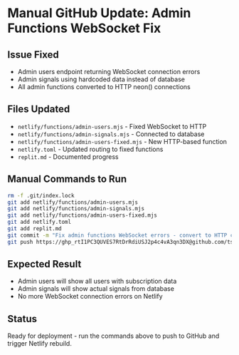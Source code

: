 # Manual GitHub Update: Admin Functions WebSocket Fix

## Issue Fixed
- Admin users endpoint returning WebSocket connection errors
- Admin signals using hardcoded data instead of database
- All admin functions converted to HTTP neon() connections

## Files Updated
- `netlify/functions/admin-users.mjs` - Fixed WebSocket to HTTP
- `netlify/functions/admin-signals.mjs` - Connected to database 
- `netlify/functions/admin-users-fixed.mjs` - New HTTP-based function
- `netlify.toml` - Updated routing to fixed functions
- `replit.md` - Documented progress

## Manual Commands to Run
```bash
rm -f .git/index.lock
git add netlify/functions/admin-users.mjs
git add netlify/functions/admin-signals.mjs  
git add netlify/functions/admin-users-fixed.mjs
git add netlify.toml
git add replit.md
git commit -m "Fix admin functions WebSocket errors - convert to HTTP connections"
git push https://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@github.com/tsiemasilo/forexsignals.git main
```

## Expected Result
- Admin users will show all users with subscription data
- Admin signals will show actual signals from database
- No more WebSocket connection errors on Netlify

## Status
Ready for deployment - run the commands above to push to GitHub and trigger Netlify rebuild.